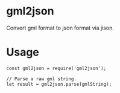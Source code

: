 # gml2json

Convert gml format to json format via jison.


# Usage


    const gml2json = require('gml2json');

    // Parse a raw gml string.
    let result = gml2json.parse(gmlString);
